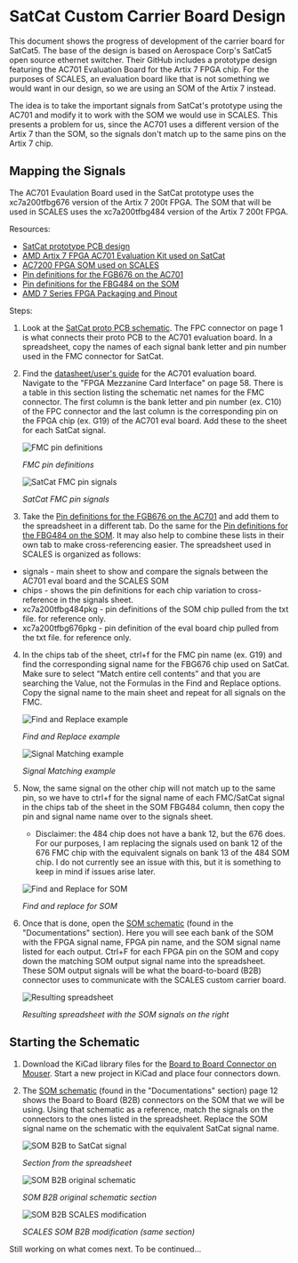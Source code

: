 # SatCat Custom Carrier Board Design

This document shows the progress of development of the carrier board for SatCat5.
The base of the design is based on Aerospace Corp's SatCat5 open source ethernet switcher. Their GitHub includes a prototype design featuring the AC701 Evaluation Board for the Artix 7 FPGA chip. For the purposes of SCALES, an evaluation board like that is not something we would want in our design, so we are using an SOM of the Artix 7 instead.

The idea is to take the important signals from SatCat's prototype using the AC701 and modify it to work with the SOM we would use in SCALES.
This presents a problem for us, since the AC701 uses a different version of the Artix 7 than the SOM, so the signals don't match up to the same pins on the Artix 7 chip.

## Mapping the Signals

The AC701 Evaulation Board used in the SatCat prototype uses the xc7a200tfbg676 version of the Artix 7 200t FPGA. The SOM that will be used in SCALES uses the xc7a200tfbg484 version of the Artix 7 200t FPGA.

Resources:

- [SatCat prototype PCB design](https://github.com/the-aerospace-corporation/satcat5/tree/main/examples/ac701_proto_v1/proto_pcb)
- [AMD Artix 7 FPGA AC701 Evaluation Kit used on SatCat](https://www.xilinx.com/products/boards-and-kits/ek-a7-ac701-g.html#resources)
- [AC7200 FPGA SOM used on SCALES](https://www.en.alinx.com/Product/FPGA-System-on-Modules/Artix-7/AC7200.html)
- [Pin definitions for the FGB676 on the AC701](https://www.xilinx.com/content/dam/xilinx/support/packagefiles/a7packages/xc7a200tfbg676pkg.txt)
- [Pin definitions for the FBG484 on the SOM](https://www.xilinx.com/content/dam/xilinx/support/packagefiles/a7packages/xc7a200tfbg484pkg.txt)
- [AMD 7 Series FPGA Packaging and Pinout](https://docs.amd.com/v/u/en-US/ug475_7Series_Pkg_Pinout)

Steps: 

1. Look at the [SatCat proto PCB schematic](https://github.com/the-aerospace-corporation/satcat5/blob/main/examples/ac701_proto_v1/proto_pcb/Prototype%20schematic.pdf). The FPC connector on page 1 is what connects their proto PCB to the AC701 evaluation board. In a spreadsheet, copy the names of each signal bank letter and pin number used in the FMC connector for SatCat.
2. Find the [datasheet/user's guide](https://docs.amd.com/v/u/en-US/ug952-ac701-a7-eval-bd) for the AC701 evaluation board. Navigate to the "FPGA Mezzanine Card Interface" on page 58. There is a table in this section listing the schematic net names for the FMC connector. The first column is the bank letter and pin number (ex. C10) of the FPC connector and the last column is the corresponding pin on the FPGA chip (ex. G19) of the AC701 eval board. Add these to the sheet for each SatCat signal.

    ![FMC pin definitions](Images/FMC%20pin%20definitions.png)
    
    *FMC pin definitions*

    ![SatCat FMC pin signals](Images/satcat%20FMC%20pin%20signals.png)

    *SatCat FMC pin signals*

3. Take the [Pin definitions for the FGB676 on the AC701](https://www.xilinx.com/content/dam/xilinx/support/packagefiles/a7packages/xc7a200tfbg676pkg.txt) and add them to the spreadsheet in a different tab. Do the same for the [Pin definitions for the FBG484 on the SOM](https://www.xilinx.com/content/dam/xilinx/support/packagefiles/a7packages/xc7a200tfbg484pkg.txt). It may also help to combine these lists in their own tab to make cross-referencing easier. 
The spreadsheet used in SCALES is organized as follows:

- signals - main sheet to show and compare the signals between the AC701 eval board and the SCALES SOM
- chips - shows the pin definitions for each chip variation to cross-reference in the signals sheet.
- xc7a200tfbg484pkg - pin definitions of the SOM chip pulled from the txt file. for reference only.
- xc7a200tfbg676pkg - pin definition of the eval board chip pulled from the txt file. for reference only.

4. In the chips tab of the sheet, ctrl+f for the FMC pin name (ex. G19) and find the corresponding signal name for the FBG676 chip used on SatCat. Make sure to select “Match entire cell contents” and that you are searching the Value, not the Formulas in the Find and Replace options. Copy the signal name to the main sheet and repeat for all signals on the FMC.

    ![Find and Replace example](Images/find%20and%20replace.png)

    *Find and Replace example*

    ![Signal Matching example](Images/signal%20matching.png)

    *Signal Matching example*

5. Now, the same signal on the other chip will not match up to the same pin, so we have to ctrl+f for the signal name of each FMC/SatCat signal in the chips tab of the sheet in the SOM FBG484 column, then copy the pin and signal name name over to the signals sheet.
    - Disclaimer: the 484 chip does not have a bank 12, but the 676 does. For our purposes, I am replacing the signals used on bank 12 of the 676 FMC chip with the equivalent signals on bank 13 of the 484 SOM chip. I do not currently see an issue with this, but it is something to keep in mind if issues arise later.

    ![Find and Replace for SOM](Images/find%20and%20replace%20part%202.png)

    *Find and replace for SOM*

6. Once that is done, open the [SOM schematic](https://www.en.alinx.com/Product/FPGA-System-on-Modules/Artix-7/AC7200.html) (found in the "Documentations" section). Here you will see each bank of the SOM with the FPGA signal name, FPGA pin name, and the SOM signal name listed for each output. Ctrl+F for each FPGA pin on the SOM and copy down the matching SOM output signal name into the spreadsheet. These SOM output signals will be what the board-to-board (B2B) connector uses to communicate with the SCALES custom carrier board.

    ![Resulting spreadsheet](Images/final%20spreadsheet%20satcat.png)

    *Resulting spreadsheet with the SOM signals on the right*

## Starting the Schematic

1. Download the KiCad library files for the [Board to Board Connector on Mouser](https://www.mouser.com/ProductDetail/Panasonic-Industrial-Devices/AXK680337YG?qs=2rFUEsTwVNwvM0tBXFoKgQ%3D%3D&srsltid=AfmBOopD6WLtmqvJjT_Tc4DEg3aTG5Ke6qfQaTzK9vsHYzJwFyfXXfNc). Start a new project in KiCad and place four connectors down.

2. The [SOM schematic](https://www.en.alinx.com/Product/FPGA-System-on-Modules/Artix-7/AC7200.html) (found in the "Documentations" section) page 12 shows the Board to Board (B2B) connectors on the SOM that we will be using. Using that schematic as a reference, match the signals on the connectors to the ones listed in the spreadsheet. Replace the SOM signal name on the schematic with the equivalent SatCat signal name.

    ![SOM B2B to SatCat signal](Images/somB2B_satcat.png)

    *Section from the spreadsheet*

    ![SOM B2B original schematic](Images/b2b_som_original.png)

    *SOM B2B original schematic section*

    ![SOM B2B SCALES modification](Images/b2b_section.png)

    *SCALES SOM B2B modification (same section)*


Still working on what comes next. To be continued...